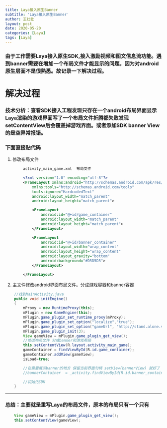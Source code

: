 ```yaml
---
title: Laya接入原生Banner
subtitle: 'Laya接入原生Banner'
author: 王壮壮
layout: post
date: 2020-05-20
categories: [Laya]
tags: [Laya]
---
```

 
### 由于工作需要Laya接入原生SDK,接入激励视频和图文信息流功能。遇到banner需要在增加一个布局文件才能显示的问题。因为对android原生层面不是很熟悉。故记录一下解决过程。
 
# 解决过程

### 技术分析：查看SDK接入工程发现只存在一个android布局界面显示Laya渲染的游戏界面写了一个布局文件折腾都失败发现setContentView后会覆盖掉游戏界面。或者添加SDK banner View的是空异常报错。

### 下面直接贴代码


1. 修改布局文件


```xml 
		activity_main_game.xml  布局文件

		<?xml version="1.0" encoding="utf-8"?>
		<FrameLayout xmlns:android="http://schemas.android.com/apk/res/android"
			xmlns:tools="http://schemas.android.com/tools"
			tools:ignore="HardcodedText"
			android:layout_width="match_parent"
			android:layout_height="match_parent">

			<FrameLayout
				android:id="@+id/game_container"
				android:layout_width="match_parent"
				android:layout_height="match_parent">
			</FrameLayout>

			<FrameLayout
				android:id="@+id/banner_container"
				android:layout_width="wrap_content"
				android:layout_height="wrap_content"
				android:layout_gravity="bottom"
				android:background="#D5D5D5">
			</FrameLayout>

		</FrameLayout>
```


2. 主文件修改android界面布局文件。分成游戏容器和banner容器

```Java
	//找到MainActivity.java
	public void initEngine()
	{
		mProxy = new RuntimeProxy(this);
		mPlugin = new GameEngine(this);
		mPlugin.game_plugin_set_runtime_proxy(mProxy);
		mPlugin.game_plugin_set_option("localize","true");
		mPlugin.game_plugin_set_option("gameUrl", "http://stand.alone.version/index.html");
		mPlugin.game_plugin_init(3);
		View gameView = mPlugin.game_plugin_get_view();
		//修改布局文件 分成banner和游戏布局
		this.setContentView(R.layout.activity_main_game);
		gameContainer = findViewById(R.id.game_container);
		gameContainer.addView(gameView);
		isLoad=true;

		//在需要展示banner的地方 保留当前界面句柄 setView(bannerView) 就好了
		//bannerContainer  = _activity.findViewById(R.id.banner_container);

		//初始化SDK 
	}

```
 
*** 
### 总结：主要就是重写Laya的布局文件，原本的布局只有一个只有   

```Java
	View gameView = mPlugin.game_plugin_get_view();
	this.setContentView(gameView);

``` 



